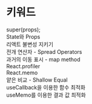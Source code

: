 # 키워드

super(props);  
State와 Props  
리액트 불변성 지키기  
전개 연산자 - Spread Operators  
과거의 이동 표시 - map method  
React.profiler  
React.memo  
얕은 비교 - Shallow Equal  
useCallback을 이용한 함수 최적화  
useMemo를 이용한 결과 값 최적화
